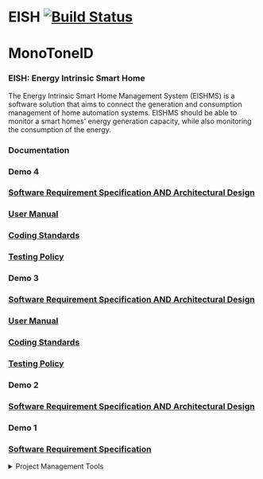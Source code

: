 # EISH [![Build Status](https://travis-ci.org/cos301-2019-se/EISH.svg?branch=master)](https://travis-ci.org/cos301-2019-se/EISH)
# MonoToneID
### EISH: Energy Intrinsic Smart Home
The Energy Intrinsic Smart Home Management System (EISHMS) is a software solution
that aims to connect the generation and consumption management of home automation systems. EISHMS should be able to monitor a smart homes' energy generation capacity, while also
monitoring the consumption of the energy.

### Documentation

### Demo 4
### <a href="https://github.com/cos301-2019-se/EISH/blob/master/Documentation/SRS_EISHv2Demo4.pdf" target="_blank">Software Requirement Specification AND Architectural Design</a>

### <a href="https://github.com/cos301-2019-se/EISH/blob/master/Documentation/usermanual v2.pdf" target="_blank">User Manual</a>

### <a href="https://github.com/cos301-2019-se/EISH/blob/master/Documentation/CodingStandarddemo4.pdf" target="_blank">Coding Standards </a>

### <a href="https://github.com/cos301-2019-se/EISH/blob/master/Documentation/testingPolicyVersion2demo4.pdf" target="_blank">Testing Policy</a>

### Demo 3

### <a href="https://github.com/cos301-2019-se/EISH/blob/master/Documentation/SRS_EISHDemo3.pdf" target="_blank">Software Requirement Specification AND Architectural Design</a>

### <a href="https://github.com/cos301-2019-se/EISH/blob/master/Documentation/usermanual.pdf" target="_blank">User Manual</a>

### <a href="https://github.com/cos301-2019-se/EISH/blob/master/Documentation/CodingStandard.pdf" target="_blank">Coding Standards</a>

### <a href="https://github.com/cos301-2019-se/EISH/blob/master/Documentation/testingPolicyVersion2.pdf" target="_blank">Testing Policy</a>

### Demo 2

### <a href="https://github.com/cos301-2019-se/EISH/blob/master/Documentation/SRS_EISH_Demo2.pdf" target="_blank">Software Requirement Specification AND Architectural Design</a>

### Demo 1

### <a href="https://github.com/cos301-2019-se/EISH/blob/master/Documentation/SRS_EISH.pdf" target="_blank">Software Requirement Specification</a>


<details><summary> Project Management Tools</summary><br>
<a href="https://trello.com/b/HwwqggZa/monotoneid" target="_blank">Administration Management Board</a>
<a href="https://trello.com/b/zj2DTdGW/project-development" target="_blank">Project Management Board</a>
</details>







